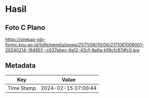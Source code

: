 # Hasil

## Foto C Plano

https://sirekap-obj-formc.kpu.go.id/5dfe/pemilu/ppwp/21/71/06/10/06/2171061006001-20240214-184951--c637ebec-6a12-43cf-8a6a-b19cfc87dfc0.jpg


## Metadata

| Key        | Value               |
| ---------- | ------------------- |
| Time Stamp | 2024-02-15 07:00:44 |



